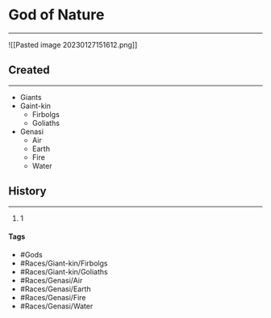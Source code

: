 # God of Nature
---
![[Pasted image 20230127151612.png]]

## Created
---
- Giants
- Gaint-kin
	- Firbolgs
	- Goliaths
- Genasi 
	- Air
	- Earth 
	- Fire 
	- Water

## History
---
1. 1

#### Tags  
- #Gods 
- #Races/Giant-kin/Firbolgs 
- #Races/Giant-kin/Goliaths
- #Races/Genasi/Air 
- #Races/Genasi/Earth 
- #Races/Genasi/Fire 
- #Races/Genasi/Water 